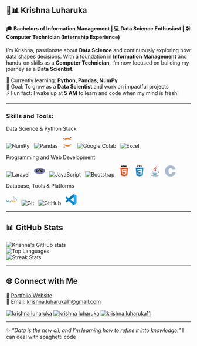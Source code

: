 <h2>🎵📊 Krishna Luharuka</h2>
<h4> 🎓 Bachelors of Information Management | 💻 Data Science Enthusiast | 🛠️ Computer Technician (Internship Experience)  </h4>

I’m Krishna, passionate about **Data Science** and continuously exploring how data shapes decisions. With a foundation in **Information Management** and hands-on skills as a **Computer Technician**, I’m now focused on building my journey as a **Data Scientist**.  

🌱 Currently learning: **Python, Pandas, NumPy**  
🎯 Goal: To grow as a **Data Scientist** and work on impactful projects  
⚡ Fun fact: I wake up at **5 AM** to learn and code when my mind is fresh!  

---
 
<h3 align="left">Skills and Tools:</h3>
<p align="left">
  Data Science & Python Stack

  <img height="30" src="https://cdn.simpleicons.org/numpy?viewbox=auto" alt="NumPy" /> &nbsp;
  <img height="30" src="https://cdn.simpleicons.org/pandas?viewbox=auto" alt="Pandas" /> &nbsp;
  <img height="30" src="https://raw.githubusercontent.com/devicons/devicon/master/icons/jupyter/jupyter-original.svg" alt="Jupyter Notebook" /> &nbsp;
  <img height="30" src="https://cdn.jsdelivr.net/gh/devicons/devicon/icons/googlecolab/googlecolab-original.svg" alt="Google Colab" /> &nbsp;
  <img height="30" src="https://uxwing.com/wp-content/themes/uxwing/download/brands-and-social-media/microsoft-excel-icon.png" alt="Excel" /> &nbsp;
  
  Programming and Web Development
  
  <img height="30" src="https://cdn.simpleicons.org/laravel?viewbox=auto" alt="Laravel" /> &nbsp;
  <img src="https://raw.githubusercontent.com/devicons/devicon/master/icons/php/php-original.svg" alt="PHP" height="30"/> &nbsp;
  <img height="30" src="https://cdn.simpleicons.org/javascript?viewbox=auto" alt="JavaScript" /> &nbsp;
  <img height="30" src="https://cdn.simpleicons.org/bootstrap?viewbox=auto" alt="Bootstrap" /> &nbsp;
  <img src="https://raw.githubusercontent.com/devicons/devicon/master/icons/html5/html5-original-wordmark.svg" alt="HTML5" height="30"/> &nbsp;
  <img src="https://raw.githubusercontent.com/devicons/devicon/master/icons/css3/css3-original-wordmark.svg" alt="CSS3"  height="30"/> &nbsp;
  <img src="https://raw.githubusercontent.com/devicons/devicon/master/icons/java/java-original.svg" alt="Java" height="30"/> &nbsp;
  <img src="https://raw.githubusercontent.com/devicons/devicon/master/icons/c/c-original.svg" alt="C"  height="30"/> &nbsp;

  
  Database, Tools & Platforms
  
  <img src="https://raw.githubusercontent.com/devicons/devicon/master/icons/mysql/mysql-original-wordmark.svg" alt="MySQL" height="30"/> &nbsp;
  <img src="https://www.vectorlogo.zone/logos/git-scm/git-scm-icon.svg" alt="Git" height="30"/> &nbsp;
  <img height="30" src="https://cdn.simpleicons.org/github/ffffff?viewbox=auto" alt="GitHub" /> &nbsp;
  <img height="30" src="https://raw.githubusercontent.com/devicons/devicon/master/icons/vscode/vscode-original.svg" alt="VS Code" /> &nbsp;
  
</p>


---

## 📊 GitHub Stats  
![Krishna's GitHub stats](https://github-readme-stats.vercel.app/api?username=krishnaluharuka6&show_icons=true&theme=tokyonight)  
![Top Languages](https://github-readme-stats.vercel.app/api/top-langs/?username=krishnaluharuka6&layout=compact&theme=tokyonight)  
![Streak Stats](https://streak-stats.demolab.com?user=krishnaluharuka6&theme=tokyonight)  

---

## 🌐 Connect with Me  

🔗 [Portfolio Website](your_portfolio_link_here)   
📧 Email: krishna.luharuka11@gmail.com 

<p align="left">
<a href="https://linkedin.com/in/krishna luharuka" target="blank"><img align="center" src="https://raw.githubusercontent.com/rahuldkjain/github-profile-readme-generator/master/src/images/icons/Social/linked-in-alt.svg" alt="krishna luharuka" height="30" width="40" /></a>
<a href="https://fb.com/krishna luharuka" target="blank"><img align="center" src="https://raw.githubusercontent.com/rahuldkjain/github-profile-readme-generator/master/src/images/icons/Social/facebook.svg" alt="krishna luharuka" height="30" width="40" /></a>
<a href="https://instagram.com/krishna.luharuka11" target="blank"><img align="center" src="https://raw.githubusercontent.com/rahuldkjain/github-profile-readme-generator/master/src/images/icons/Social/instagram.svg" alt="krishna.luharuka11" height="30" width="40" /></a>
</p>

---

✨ *“Data is the new oil, and I’m learning how to refine it into knowledge.”* 
I can deal with spaghetti code


